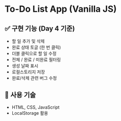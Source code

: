 # To-Do List App (Vanilla JS)

## ✅ 구현 기능 (Day 4 기준)
- 할 일 추가 및 삭제
- 완료 상태 토글 (한 번 클릭)
- 더블 클릭으로 할 일 수정
- 전체 / 완료 / 미완료 필터링
- 생성 날짜 표시
- 로컬스토리지 저장
- 완료/삭제 관련 버그 수정

## 🔧 사용 기술
- HTML, CSS, JavaScript
- LocalStorage 활용